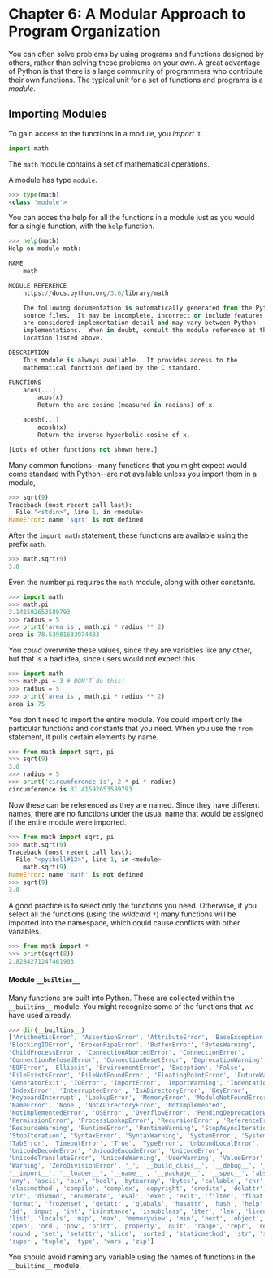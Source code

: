# Chapter 6: A Modular Approach to Program Organization

You can often solve problems by using programs 
and functions designed by others, rather than solving these 
problems on your own. 
A great advantage of Python is that there is a large community 
of programmers who contribute their own functions.
The typical unit for a set of functions and programs is a *module*. 


## Importing Modules

To gain access to the functions in a module, you *import* it.

```python 
import math
```
The ```math``` module contains a set of mathematical operations. 

A module has type ```module```.
```python 
>>> type(math)
<class 'module'>
``` 
You can acces the help for all the functions in a module just as you
would for a single function, with the ```help``` function. 

```python 
>>> help(math)
Help on module math:

NAME
    math

MODULE REFERENCE
    https://docs.python.org/3.6/library/math

    The following documentation is automatically generated from the Python
    source files.  It may be incomplete, incorrect or include features that
    are considered implementation detail and may vary between Python
    implementations.  When in doubt, consult the module reference at the
    location listed above.

DESCRIPTION
    This module is always available.  It provides access to the
    mathematical functions defined by the C standard.

FUNCTIONS
    acos(...)
        acos(x)
        Return the arc cosine (measured in radians) of x.

    acosh(...)
        acosh(x)
        Return the inverse hyperbolic cosine of x.

[Lots of other functions not shown here.]

``` 

Many common functions--many functions that you might expect would come 
standard with Python--are not available unless you import them
in a module,

```python 
>>> sqrt(9)
Traceback (most recent call last):
  File "<stdin>", line 1, in <module>
NameError: name 'sqrt' is not defined

``` 
After the ```import math``` statement, these functions are available
using the prefix ```math```. 

```python 
>>> math.sqrt(9)
3.0

``` 
Even the number ```pi``` requires the ```math``` module, 
along with other constants. 

```python 
>>> import math
>>> math.pi
3.141592653589793
>>> radius = 5
>>> print('area is', math.pi * radius ** 2)
area is 78.53981633974483

``` 

You *could* overwrite these values, since they are variables 
like any other, but that is a bad idea, since users would not expect this. 


```python 
>>> import math
>>> math.pi = 3 # DON'T do this!
>>> radius = 5
>>> print('area is', math.pi * radius ** 2)
area is 75

``` 
You don't need to import the entire module. 
You could import only the particular functions and constants that you need. 
When you use the ```from``` statement, it pulls certain elements
by name. 

```python 
>>> from math import sqrt, pi
>>> sqrt(9)
3.0
>>> radius = 5
>>> print('circumference is', 2 * pi * radius)
circumference is 31.41592653589793

``` 
Now these can be referenced as they are named. 
Since they have different names, there are no functions under the
usual name that would be assigned if the entire module were imported. 

```python 
>>> from math import sqrt, pi
>>> math.sqrt(9)
Traceback (most recent call last):
  File "<pyshell#12>", line 1, in <module>
    math.sqrt(9)
NameError: name 'math' is not defined
>>> sqrt(9)
3.0
``` 


A good practice is to select only the functions you need. 
Otherwise, if you select all the functions (using the *wildcard* ```*```)
many functions will be imported into the namespace, 
which could cause conflicts with other variables. 


```python 
>>> from math import *
>>> print(sqrt(8))
2.8284271247461903

``` 


#### Module ```__builtins__```

Many functions are built into Python. 
These are collected within the ```__builtins__``` module. 
You might recognize some of the functions that we have used already. 

```python 
>>> dir(__builtins__)
['ArithmeticError', 'AssertionError', 'AttributeError', 'BaseException',
'BlockingIOError', 'BrokenPipeError', 'BufferError', 'BytesWarning',
'ChildProcessError', 'ConnectionAbortedError', 'ConnectionError',
'ConnectionRefusedError', 'ConnectionResetError', 'DeprecationWarning',
'EOFError', 'Ellipsis', 'EnvironmentError', 'Exception', 'False',
'FileExistsError', 'FileNotFoundError', 'FloatingPointError', 'FutureWarning',
'GeneratorExit', 'IOError', 'ImportError', 'ImportWarning', 'IndentationError',
'IndexError', 'InterruptedError', 'IsADirectoryError', 'KeyError',
'KeyboardInterrupt', 'LookupError', 'MemoryError', 'ModuleNotFoundError',
'NameError', 'None', 'NotADirectoryError', 'NotImplemented',
'NotImplementedError', 'OSError', 'OverflowError', 'PendingDeprecationWarning',
'PermissionError', 'ProcessLookupError', 'RecursionError', 'ReferenceError',
'ResourceWarning', 'RuntimeError', 'RuntimeWarning', 'StopAsyncIteration',
'StopIteration', 'SyntaxError', 'SyntaxWarning', 'SystemError', 'SystemExit',
'TabError', 'TimeoutError', 'True', 'TypeError', 'UnboundLocalError',
'UnicodeDecodeError', 'UnicodeEncodeError', 'UnicodeError',
'UnicodeTranslateError', 'UnicodeWarning', 'UserWarning', 'ValueError',
'Warning', 'ZeroDivisionError', '_', '__build_class__', '__debug__', '__doc__',
'__import__', '__loader__', '__name__', '__package__', '__spec__', 'abs', 'all',
'any', 'ascii', 'bin', 'bool', 'bytearray', 'bytes', 'callable', 'chr',
'classmethod', 'compile', 'complex', 'copyright', 'credits', 'delattr', 'dict',
'dir', 'divmod', 'enumerate', 'eval', 'exec', 'exit', 'filter', 'float',
'format', 'frozenset', 'getattr', 'globals', 'hasattr', 'hash', 'help', 'hex',
'id', 'input', 'int', 'isinstance', 'issubclass', 'iter', 'len', 'license',
'list', 'locals', 'map', 'max', 'memoryview', 'min', 'next', 'object', 'oct',
'open', 'ord', 'pow', 'print', 'property', 'quit', 'range', 'repr', 'reversed',
'round', 'set', 'setattr', 'slice', 'sorted', 'staticmethod', 'str', 'sum',
'super', 'tuple', 'type', 'vars', 'zip']

``` 

You should avoid naming any variable using the names of functions in 
the ```__builtins__``` module. 








